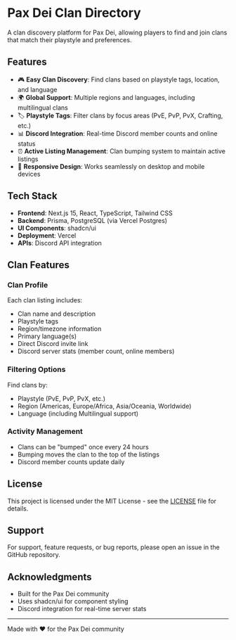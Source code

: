 # Pax Dei Clan Directory

A clan discovery platform for Pax Dei, allowing players to find and join clans that match their playstyle and preferences.

## Features

- 🎮 **Easy Clan Discovery**: Find clans based on playstyle tags, location, and language
- 🌍 **Global Support**: Multiple regions and languages, including multilingual clans
- 🏷️ **Playstyle Tags**: Filter clans by focus areas (PvE, PvP, PvX, Crafting, etc.)
- 📊 **Discord Integration**: Real-time Discord member counts and online status
- ⏰ **Active Listing Management**: Clan bumping system to maintain active listings
- 📱 **Responsive Design**: Works seamlessly on desktop and mobile devices

## Tech Stack

- **Frontend**: Next.js 15, React, TypeScript, Tailwind CSS
- **Backend**: Prisma, PostgreSQL (via Vercel Postgres)
- **UI Components**: shadcn/ui
- **Deployment**: Vercel
- **APIs**: Discord API integration

## Clan Features

### Clan Profile
Each clan listing includes:
- Clan name and description
- Playstyle tags
- Region/timezone information
- Primary language(s)
- Direct Discord invite link
- Discord server stats (member count, online members)

### Filtering Options
Find clans by:
- Playstyle (PvE, PvP, PvX, etc.)
- Region (Americas, Europe/Africa, Asia/Oceania, Worldwide)
- Language (including Multilingual support)

### Activity Management
- Clans can be "bumped" once every 24 hours
- Bumping moves the clan to the top of the listings
- Discord member counts update daily

## License

This project is licensed under the MIT License - see the [LICENSE](LICENSE) file for details.

## Support

For support, feature requests, or bug reports, please open an issue in the GitHub repository.

## Acknowledgments

- Built for the Pax Dei community
- Uses shadcn/ui for component styling
- Discord integration for real-time server stats

---

Made with ❤️ for the Pax Dei community